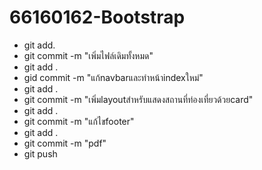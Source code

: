 # 66160162-Bootstrap

- git add.
- git commit -m "เพิ่มไฟล์เดิมทั้งหมด"
- git add .
- gid commit -m "แก้navbarและทำหน้าindexใหม่"
- git add .
- git commit -m "เพิ่มlayoutสำหรับแสดงสถานที่ท่องเที่ยวด้วยcard"
- git add .
- git commit -m "แก้ไขfooter"
- git add .
- git commit -m "pdf"
- git push
